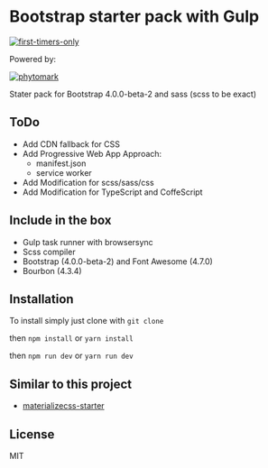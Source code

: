 # Bootstrap starter pack with Gulp
[![first-timers-only](http://img.shields.io/badge/first--timers--only-friendly-blue.svg)](http://www.firsttimersonly.com/)


Powered by: 

[![phytomark](phytomark.png)](https://github.com/PhytoMark)

Stater pack for Bootstrap 4.0.0-beta-2 and sass (scss to be exact)

## ToDo
- Add CDN fallback for CSS
- Add Progressive Web App Approach: 
    - manifest.json
    - service worker
- Add Modification for scss/sass/css
- Add Modification for TypeScript and CoffeScript

## Include in the box
- Gulp task runner with browsersync
- Scss compiler
- Bootstrap (4.0.0-beta-2) and Font Awesome (4.7.0)
- Bourbon (4.3.4)

## Installation
To install simply just clone with `git clone`

then `npm install` or `yarn install`

then `npm run dev` or `yarn run dev`


## Similar to this project
- [materializecss-starter](https://github.com/superoo7/materializecss-starter)

## License
MIT
